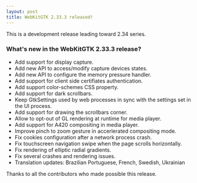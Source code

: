 ```yaml
---
layout: post
title: WebKitGTK 2.33.3 released!
---
```


This is a development release leading toward 2.34 series.

### What's new in the WebKitGTK 2.33.3 release?

 - Add support for display capture.
 - Add new API to access/modify capture devices states.
 - Add new API to configure the memory pressure handler.
 - Add support for client side certifiates authentication.
 - Add support color-schemes CSS property.
 - Add support for dark scrollbars.
 - Keep GtkSettings used by web processes in sync with the settings set in the UI process.
 - Add support for drawing the scrollbars corner.
 - Allow to opt-out of GL rendering at runtime for media player.
 - Add support for A420 compositing in media player.
 - Improve pinch to zoom gesture in accerlerated compositing mode.
 - Fix cookies configuration after a network process crash.
 - Fix touchscreen navigation swipe when the page scrolls horizontally.
 - Fix rendering of elliptic radial gradients.
 - Fix several crashes and rendering issues.
 - Translation updates: Brazilian Portuguese, French, Swedish, Ukrainian

Thanks to all the contributors who made possible this release.
